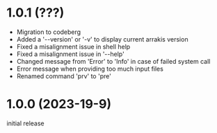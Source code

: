 # 1.0.1 (???)

* Migration to codeberg
* Added a '--version' or '-v' to display current arrakis version
* Fixed a misalignment issue in shell help
* Fixed a misalignment issue in '--help'
* Changed message from 'Error' to 'Info' in case of failed system call
* Error message when providing too much input files
* Renamed command 'prv' to 'pre'

# 1.0.0 (2023-19-9)

initial release

